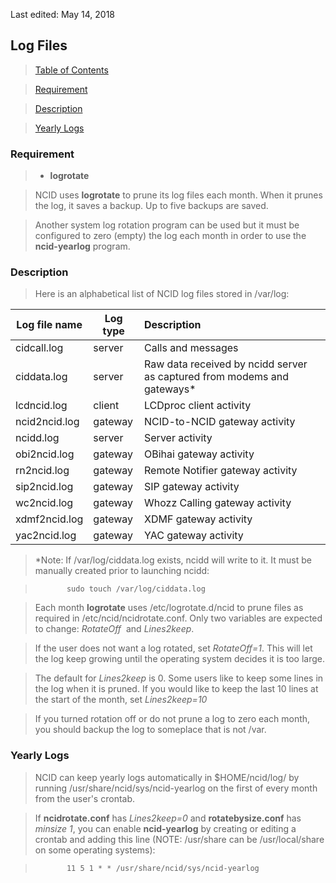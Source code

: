 <!-- Log.md - Removable HEADER Start -->

Last edited: May 14, 2018

<!-- Removable HEADER End -->

## <a name="log_top"></a> Log Files

> [Table of Contents](#doc_top)

> [Requirement](#log_req)

> [Description](#log_des)

> [Yearly Logs](#log_year)

### <a name="log_req"></a> Requirement

> - **logrotate**  
  
>  NCID uses **logrotate** to prune its log files each month.  When it prunes the
   log, it saves a backup.  Up to five backups are saved.

>  Another system log rotation program can be used but it must be configured 
   to zero (empty) the log each month in order to use the **ncid-yearlog**
   program.
    

### <a name="log_des"></a> Description

> Here is an alphabetical list of NCID log files stored in /var/log:  

>>
Log file name |Log type|Description  
--------------|--------|:----------  
cidcall.log   | server |Calls and messages  
ciddata.log   | server |Raw data received by ncidd server as captured from modems and gateways*  
lcdncid.log   | client |LCDproc client activity  
ncid2ncid.log | gateway|NCID-to-NCID gateway activity  
ncidd.log     | server |Server activity  
obi2ncid.log  | gateway|OBihai gateway activity  
rn2ncid.log   | gateway|Remote Notifier gateway activity  
sip2ncid.log  | gateway|SIP gateway activity  
wc2ncid.log   | gateway|Whozz Calling gateway activity  
xdmf2ncid.log | gateway|XDMF gateway activity  
yac2ncid.log  | gateway|YAC gateway activity  


> *Note: If /var/log/ciddata.log exists, ncidd will write to it. It must be manually created prior to launching ncidd:

>            sudo touch /var/log/ciddata.log

> Each month **logrotate** uses /etc/logrotate.d/ncid to prune files as required in
  /etc/ncid/ncidrotate.conf.  Only two variables are expected to change: *RotateOff* &nbsp;and *Lines2keep*.
  
> If the user does not want a log rotated, set *RotateOff=1*.  This will let the log keep growing until the operating system decides it is too large.

> The default for *Lines2keep* is 0.  Some users like to keep some lines in the log when
  it is pruned.  If you would like to keep the last 10 lines at the start of the month, set
  *Lines2keep=10*

> If you turned rotation off or do not prune a log to zero each month, you should backup
  the log to someplace that is not /var.

### <a name="log_year"></a> Yearly Logs

> NCID can keep yearly logs automatically in $HOME/ncid/log/ by running
  /usr/share/ncid/sys/ncid-yearlog on the first of every month from the user's crontab.

> If **ncidrotate.conf** has *Lines2keep=0* and **rotatebysize.conf** has *minsize 1*,
  you can enable **ncid-yearlog** by creating or editing a crontab and adding this line
  (NOTE: /usr/share can be /usr/local/share on some operating systems):

>            11 5 1 * * /usr/share/ncid/sys/ncid-yearlog
